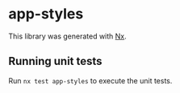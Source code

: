 # app-styles

This library was generated with [Nx](https://nx.dev).

## Running unit tests

Run `nx test app-styles` to execute the unit tests.
